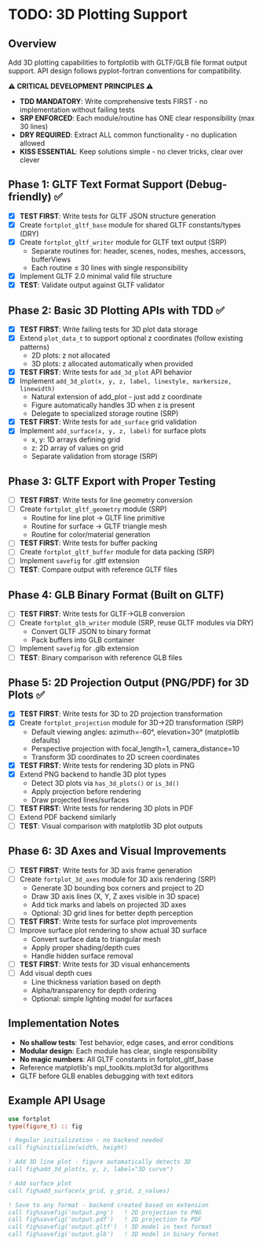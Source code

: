 # TODO: 3D Plotting Support

## Overview
Add 3D plotting capabilities to fortplotlib with GLTF/GLB file format output support.
API design follows pyplot-fortran conventions for compatibility.

**⚠️ CRITICAL DEVELOPMENT PRINCIPLES ⚠️**
- **TDD MANDATORY**: Write comprehensive tests FIRST - no implementation without failing tests
- **SRP ENFORCED**: Each module/routine has ONE clear responsibility (max 30 lines)
- **DRY REQUIRED**: Extract ALL common functionality - no duplication allowed
- **KISS ESSENTIAL**: Keep solutions simple - no clever tricks, clear over clever

## Phase 1: GLTF Text Format Support (Debug-friendly) ✅
- [x] **TEST FIRST**: Write tests for GLTF JSON structure generation
- [x] Create `fortplot_gltf_base` module for shared GLTF constants/types (DRY)
- [x] Create `fortplot_gltf_writer` module for GLTF text output (SRP)
  - Separate routines for: header, scenes, nodes, meshes, accessors, bufferViews
  - Each routine ≤ 30 lines with single responsibility
- [x] Implement GLTF 2.0 minimal valid file structure
- [x] **TEST**: Validate output against GLTF validator

## Phase 2: Basic 3D Plotting APIs with TDD ✅
- [x] **TEST FIRST**: Write failing tests for 3D plot data storage
- [x] Extend `plot_data_t` to support optional z coordinates (follow existing patterns)
  - 2D plots: z not allocated
  - 3D plots: z allocated automatically when provided
- [x] **TEST FIRST**: Write tests for `add_3d_plot` API behavior
- [x] Implement `add_3d_plot(x, y, z, label, linestyle, markersize, linewidth)` 
  - Natural extension of add_plot - just add z coordinate
  - Figure automatically handles 3D when z is present
  - Delegate to specialized storage routine (SRP)
- [x] **TEST FIRST**: Write tests for `add_surface` grid validation
- [x] Implement `add_surface(x, y, z, label)` for surface plots
  - x, y: 1D arrays defining grid
  - z: 2D array of values on grid
  - Separate validation from storage (SRP)

## Phase 3: GLTF Export with Proper Testing
- [ ] **TEST FIRST**: Write tests for line geometry conversion
- [ ] Create `fortplot_gltf_geometry` module (SRP)
  - Routine for line plot → GLTF line primitive
  - Routine for surface → GLTF triangle mesh
  - Routine for color/material generation
- [ ] **TEST FIRST**: Write tests for buffer packing
- [ ] Create `fortplot_gltf_buffer` module for data packing (SRP)
- [ ] Implement `savefig` for .gltf extension
- [ ] **TEST**: Compare output with reference GLTF files

## Phase 4: GLB Binary Format (Built on GLTF)
- [ ] **TEST FIRST**: Write tests for GLTF→GLB conversion
- [ ] Create `fortplot_glb_writer` module (SRP, reuse GLTF modules via DRY)
  - Convert GLTF JSON to binary format
  - Pack buffers into GLB container
- [ ] Implement `savefig` for .glb extension
- [ ] **TEST**: Binary comparison with reference GLB files

## Phase 5: 2D Projection Output (PNG/PDF) for 3D Plots ✅
- [x] **TEST FIRST**: Write tests for 3D to 2D projection transformation
- [x] Create `fortplot_projection` module for 3D→2D transformation (SRP)
  - Default viewing angles: azimuth=-60°, elevation=30° (matplotlib defaults)
  - Perspective projection with focal_length=1, camera_distance=10
  - Transform 3D coordinates to 2D screen coordinates
- [x] **TEST FIRST**: Write tests for rendering 3D plots in PNG
- [x] Extend PNG backend to handle 3D plot types
  - Detect 3D plots via `has_3d_plots()` or `is_3d()` 
  - Apply projection before rendering
  - Draw projected lines/surfaces
- [ ] **TEST FIRST**: Write tests for rendering 3D plots in PDF
- [ ] Extend PDF backend similarly
- [ ] **TEST**: Visual comparison with matplotlib 3D plot outputs

## Phase 6: 3D Axes and Visual Improvements
- [ ] **TEST FIRST**: Write tests for 3D axis frame generation
- [ ] Create `fortplot_3d_axes` module for 3D axis rendering (SRP)
  - Generate 3D bounding box corners and project to 2D
  - Draw 3D axis lines (X, Y, Z axes visible in 3D space)
  - Add tick marks and labels on projected 3D axes
  - Optional: 3D grid lines for better depth perception
- [ ] **TEST FIRST**: Write tests for surface plot improvements
- [ ] Improve surface plot rendering to show actual 3D surface
  - Convert surface data to triangular mesh
  - Apply proper shading/depth cues
  - Handle hidden surface removal
- [ ] **TEST FIRST**: Write tests for 3D visual enhancements
- [ ] Add visual depth cues
  - Line thickness variation based on depth
  - Alpha/transparency for depth ordering
  - Optional: simple lighting model for surfaces

## Implementation Notes
- **No shallow tests**: Test behavior, edge cases, and error conditions
- **Modular design**: Each module has clear, single responsibility
- **No magic numbers**: All GLTF constants in fortplot_gltf_base
- Reference matplotlib's mpl_toolkits.mplot3d for algorithms
- GLTF before GLB enables debugging with text editors

## Example API Usage
```fortran
use fortplot
type(figure_t) :: fig

! Regular initialization - no backend needed
call fig%initialize(width, height)

! Add 3D line plot - figure automatically detects 3D
call fig%add_3d_plot(x, y, z, label="3D curve")

! Add surface plot
call fig%add_surface(x_grid, y_grid, z_values)

! Save to any format - backend created based on extension
call fig%savefig('output.png')   ! 2D projection to PNG
call fig%savefig('output.pdf')   ! 2D projection to PDF
call fig%savefig('output.gltf')  ! 3D model in text format
call fig%savefig('output.glb')   ! 3D model in binary format
```